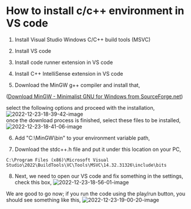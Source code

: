 # How to install c/c++ environment in VS code
1. Install Visual Studio Windows C/C++ build tools (MSVC)
  
2. Install VS code
  
3. Install code runner extension in VS code
  
4. Install C++ IntelliSense extension in VS code
  
5. Download the MinGW g++ compiler and install that,
  
  ([Download MinGW - Minimalist GNU for Windows from SourceForge.net](https://sourceforge.net/projects/mingw/files/Installer/mingw-get-setup.exe/download?use_mirror=altushost-swe&download=&failedmirror=deac-ams.dl.sourceforge.net))
  
  select the following options and proceed with the installation,
  ![2022-12-23-18-39-42-image](https://user-images.githubusercontent.com/45464612/209340901-4d7fe0fc-f346-400a-98db-2fdee94f0422.png)
 <br>once the download process is finished, select these files to be installed,
![2022-12-23-18-41-06-image](https://user-images.githubusercontent.com/45464612/209340925-b3490457-289c-43b8-b216-158ab6aedd65.png)


  
6. Add "C:\MinGW\bin" to your environment variable path,
  
7. Download the stdc++.h file and put it under this location on your PC,
  
  ```
  C:\Program Files (x86)\Microsoft Visual Studio\2022\BuildTools\VC\Tools\MSVC\14.32.31326\include\bits
  ```
  
8. Next, we need to open our VS code and fix something in the settings, check this box,
 ![2022-12-23-18-56-01-image](https://user-images.githubusercontent.com/45464612/209341000-518133a3-b492-4b29-a5db-0abc29afa90c.png)

  
  

We are good to go now; if you run the code using the play/run button, you should see something like this,
![2022-12-23-19-00-20-image](https://user-images.githubusercontent.com/45464612/209341025-787b9794-bb1f-431c-b5fa-7f9839489ffc.png)

